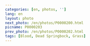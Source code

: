 ```yaml
---
categories: [en, photos, '']
lang: en
layout: photo
next_photo: /en/photos/P0000200.html
picname: P0000203
prev_photo: /en/photos/P0000202.html
tags: [Blood, Dead Springbock, Grass]
---
```

